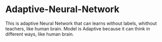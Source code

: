 # Adaptive-Neural-Network
This is adaptive Neural Network that can learns without labels, whithout teachers, like human brain. Model is Adaptive because it can think in different ways, like human brain.
